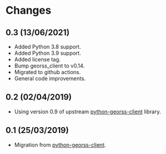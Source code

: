 # Changes

## 0.3 (13/06/2021)
* Added Python 3.8 support.
* Added Python 3.9 support.
* Added license tag.
* Bump georss_client to v0.14.
* Migrated to github actions.
* General code improvements.

## 0.2 (02/04/2019)
* Using version 0.9 of upstream [python-georss-client](https://github.com/exxamalte/python-georss-client) library.

## 0.1 (25/03/2019)
* Migration from [python-georss-client](https://github.com/exxamalte/python-georss-client).
